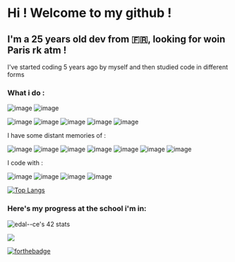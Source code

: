 # Hi ! Welcome to my github !

## I'm a 25 years old dev from 🇫🇷, looking for woin Paris rk atm !
I've started coding 5 years ago by myself and then studied code in different forms





### What i do  :
![image](https://img.shields.io/badge/C-00599C?style=for-the-badge&logo=c&logoColor=white)  ![image](https://img.shields.io/badge/C%2B%2B-00599C?style=for-the-badge&logo=c%2B%2B&logoColor=white)

![image](https://img.shields.io/badge/Node.js-43853D?style=for-the-badge&logo=node.js&logoColor=white) ![image](https://img.shields.io/badge/TypeScript-007ACC?style=for-the-badge&logo=typescript&logoColor=white) ![image](https://img.shields.io/badge/Vue.js-35495E?style=for-the-badge&logo=vue.js&logoColor=4FC08D)
![image](https://img.shields.io/badge/docker-%230db7ed.svg?style=for-the-badge&logo=docker&logoColor=white)
![image](https://img.shields.io/badge/PostgreSQL-316192?style=for-the-badge&logo=postgresql&logoColor=white)

I have some distant memories of : 

![image](https://img.shields.io/badge/C%23-239120?style=for-the-badge&logo=c-sharp&logoColor=white)
![image](https://img.shields.io/badge/Java-ED8B00?style=for-the-badge&logo=java&logoColor=white)
![image](https://img.shields.io/badge/PHP-777BB4?style=for-the-badge&logo=php&logoColor=white)
![image](https://img.shields.io/badge/Ruby_on_Rails-CC0000?style=for-the-badge&logo=ruby-on-rails&logoColor=white)
![image](https://img.shields.io/badge/MySQL-00000F?style=for-the-badge&logo=mysql&logoColor=white)
![image](https://img.shields.io/badge/SAP-0FAAFF?style=for-the-badge&logo=sap&logoColor=white)
![image](https://img.shields.io/badge/kubernetes-%23326ce5.svg?style=for-the-badge&logo=kubernetes&logoColor=white)

I code with : 

![image](https://img.shields.io/badge/sublime_text-%23575757.svg?&style=for-the-badge&logo=sublime-text&logoColor=important)
![image](https://img.shields.io/badge/VIM-%2311AB00.svg?&style=for-the-badge&logo=vim&logoColor=white)
![image](https://img.shields.io/badge/Visual_Studio_Code-0078D4?style=for-the-badge&logo=visual%20studio%20code&logoColor=white)
![image](https://img.shields.io/badge/Linux_Mint-87CF3E?style=for-the-badge&logo=linux-mint&logoColor=white)
<!-- ![image]() -->

[![Top Langs](https://github-readme-stats.vercel.app/api/top-langs/?username=endcerro&layout=compact&theme=dark)](https://github.com/anuraghazra/github-readme-stats) 


### Here's my progress at the school i'm in:

![edal--ce's 42 stats](https://badge42.vercel.app/api/v2/cl2go8t6o014509kwqikfi4xu/stats?cursusId=21&coalitionId=46)












 


![](https://komarev.com/ghpvc/?username=endcerro)

[![forthebadge](https://forthebadge.com/images/badges/built-with-love.svg)](https://forthebadge.com)
